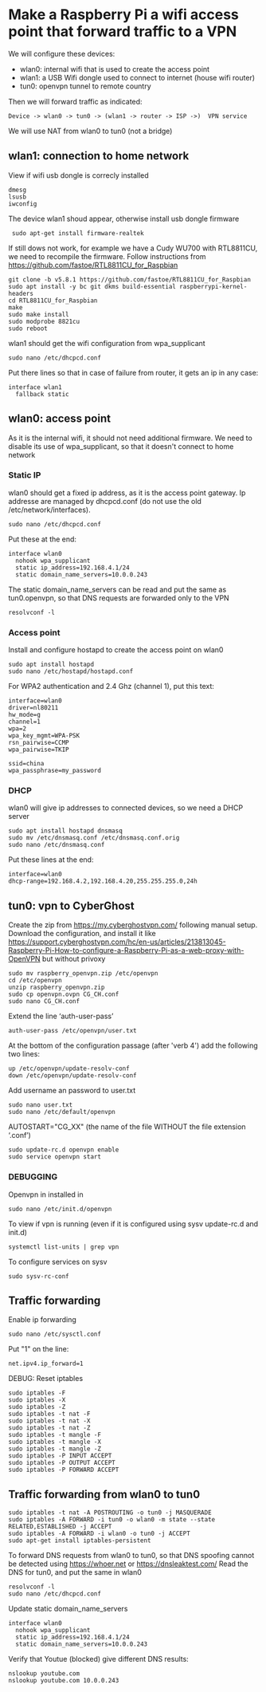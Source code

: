 # Make a Raspberry Pi a wifi access point that forward traffic to a VPN

We will configure these devices:
- wlan0: internal wifi that is used to create the access point
- wlan1: a USB Wifi dongle used to connect to internet (house wifi router)
- tun0: openvpn tunnel to remote country

Then we will forward traffic as indicated:
 
    Device -> wlan0 -> tun0 -> (wlan1 -> router -> ISP ->)  VPN service

We will use NAT from wlan0 to tun0 (not a bridge)

## wlan1: connection to home network
View if wifi usb dongle is correcly installed
    
    dmesg
    lsusb
    iwconfig

 The device wlan1 shoud appear, otherwise install usb dongle firmware 
 
     sudo apt-get install firmware-realtek

If still dows not work, for example we have a Cudy WU700 with RTL8811CU, we need to recompile the firmware. Follow instructions from https://github.com/fastoe/RTL8811CU_for_Raspbian

    git clone -b v5.8.1 https://github.com/fastoe/RTL8811CU_for_Raspbian
    sudo apt install -y bc git dkms build-essential raspberrypi-kernel-headers
    cd RTL8811CU_for_Raspbian
    make
    sudo make install
    sudo modprobe 8821cu
    sudo reboot

wlan1 should get the wifi configuration from wpa_supplicant

    sudo nano /etc/dhcpcd.conf

Put there lines so that in case of failure from router, it gets an ip in any case:
    
    interface wlan1
      fallback static

## wlan0: access point
As it is the internal wifi, it should not need additional firmware. We need to disable its use of wpa_supplicant, so that it doesn't connect to home network

### Static IP
wlan0 should get a fixed ip address, as it is the access point gateway. Ip addresse are managed by dhcpcd.conf (do not use the old /etc/network/interfaces).

    sudo nano /etc/dhcpcd.conf

Put these at the end:

    interface wlan0
      nohook wpa_supplicant
      static ip_address=192.168.4.1/24
      static domain_name_servers=10.0.0.243
    
The static domain_name_servers can be read and put the same as tun0.openvpn, so that DNS requests are forwarded only to the VPN

    resolvconf -l


### Access point
Install and configure hostapd to create the access point on wlan0

    sudo apt install hostapd
    sudo nano /etc/hostapd/hostapd.conf

For WPA2 authentication and 2.4 Ghz (channel 1), put this text:

    interface=wlan0
    driver=nl80211
    hw_mode=g
    channel=1
    wpa=2
    wpa_key_mgmt=WPA-PSK
    rsn_pairwise=CCMP
    wpa_pairwise=TKIP
    
    ssid=china
    wpa_passphrase=my_password



### DHCP
wlan0 will give ip addresses to connected devices, so we need a DHCP server

    sudo apt install hostapd dnsmasq
    sudo mv /etc/dnsmasq.conf /etc/dnsmasq.conf.orig
    sudo nano /etc/dnsmasq.conf

Put these lines at the end:

    interface=wlan0
    dhcp-range=192.168.4.2,192.168.4.20,255.255.255.0,24h


## tun0: vpn to CyberGhost
Create the zip from https://my.cyberghostvpn.com/ following manual setup.
Download the configuration, and install it like https://support.cyberghostvpn.com/hc/en-us/articles/213813045-Raspberry-Pi-How-to-configure-a-Raspberry-Pi-as-a-web-proxy-with-OpenVPN but without privoxy

    sudo mv raspberry_openvpn.zip /etc/openvpn
    cd /etc/openvpn
    unzip raspberry_openvpn.zip
    sudo cp openvpn.ovpn CG_CH.conf
    sudo nano CG_CH.conf

Extend the line ‘auth-user-pass’

    auth-user-pass /etc/openvpn/user.txt

At the bottom of the configuration passage (after 'verb 4') add the following two lines:

    up /etc/openvpn/update-resolv-conf
    down /etc/openvpn/update-resolv-conf

Add username an password to user.txt

    sudo nano user.txt
    sudo nano /etc/default/openvpn
    
AUTOSTART="CG_XX"  (the name of the file WITHOUT the file extension ‘.conf’)

    sudo update-rc.d openvpn enable
    sudo service openvpn start

### DEBUGGING
Openvpn in  installed in 
 
    sudo nano /etc/init.d/openvpn
 
To view if vpn is running (even if it is configured using sysv update-rc.d and init.d)

    systemctl list-units | grep vpn

To configure services on sysv

    sudo sysv-rc-conf
 

## Traffic forwarding
Enable ip forwarding

    sudo nano /etc/sysctl.conf

Put "1" on the line:

    net.ipv4.ip_forward=1

DEBUG: Reset iptables

    sudo iptables -F
    sudo iptables -X
    sudo iptables -Z
    sudo iptables -t nat -F
    sudo iptables -t nat -X
    sudo iptables -t nat -Z
    sudo iptables -t mangle -F
    sudo iptables -t mangle -X
    sudo iptables -t mangle -Z
    sudo iptables -P INPUT ACCEPT
    sudo iptables -P OUTPUT ACCEPT
    sudo iptables -P FORWARD ACCEPT

## Traffic forwarding from wlan0 to tun0

    sudo iptables -t nat -A POSTROUTING -o tun0 -j MASQUERADE
    sudo iptables -A FORWARD -i tun0 -o wlan0 -m state --state RELATED,ESTABLISHED -j ACCEPT
    sudo iptables -A FORWARD -i wlan0 -o tun0 -j ACCEPT
    sudo apt-get install iptables-persistent
 
To forward DNS requests from wlan0 to tun0, so that DNS spoofing cannot be detected using https://whoer.net or https://dnsleaktest.com/
Read the DNS for tun0, and put the same in wlan0
    
    resolvconf -l
    sudo nano /etc/dhcpcd.conf

Update static domain_name_servers

    interface wlan0
      nohook wpa_supplicant
      static ip_address=192.168.4.1/24
      static domain_name_servers=10.0.0.243


Verify that Youtue (blocked) give different DNS results:

    nslookup youtube.com
    nslookup youtube.com 10.0.0.243

